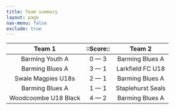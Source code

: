 ```yaml
---
title: Team summary
layout: page
nav-menu: false
exclude: true
---
```




|        Team 1        |  ::Score::  |      Team 2       |
|:--------------------:|:-----------:|:-----------------:|
|   Barming Youth A    | 0 &mdash; 3 |  Barming Blues A  |
|   Barming Blues A    | 3 &mdash; 1 | Larkfield FC U18  |
|  Swale Magpies U18s  | 2 &mdash; 1 |  Barming Blues A  |
|   Barming Blues A    | 1 &mdash; 1 | Staplehurst Seals |
| Woodcoombe U18 Black | 4 &mdash; 2 |  Barming Blues A  |

 <br /><br /><br />